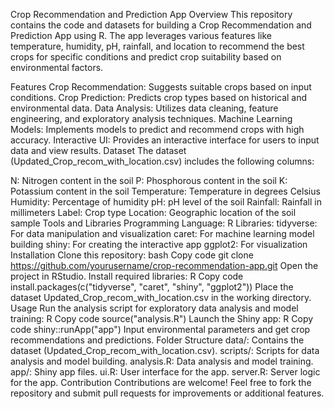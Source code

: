 Crop Recommendation and Prediction App
Overview
This repository contains the code and datasets for building a Crop Recommendation and Prediction App using R. The app leverages various features like temperature, humidity, pH, rainfall, and location to recommend the best crops for specific conditions and predict crop suitability based on environmental factors.

Features
Crop Recommendation: Suggests suitable crops based on input conditions.
Crop Prediction: Predicts crop types based on historical and environmental data.
Data Analysis: Utilizes data cleaning, feature engineering, and exploratory analysis techniques.
Machine Learning Models: Implements models to predict and recommend crops with high accuracy.
Interactive UI: Provides an interactive interface for users to input data and view results.
Dataset
The dataset (Updated_Crop_recom_with_location.csv) includes the following columns:

N: Nitrogen content in the soil
P: Phosphorous content in the soil
K: Potassium content in the soil
Temperature: Temperature in degrees Celsius
Humidity: Percentage of humidity
pH: pH level of the soil
Rainfall: Rainfall in millimeters
Label: Crop type
Location: Geographic location of the soil sample
Tools and Libraries
Programming Language: R
Libraries:
tidyverse: For data manipulation and visualization
caret: For machine learning model building
shiny: For creating the interactive app
ggplot2: For visualization
Installation
Clone this repository:
bash
Copy code
git clone https://github.com/yourusername/crop-recommendation-app.git
Open the project in RStudio.
Install required libraries:
R
Copy code
install.packages(c("tidyverse", "caret", "shiny", "ggplot2"))
Place the dataset Updated_Crop_recom_with_location.csv in the working directory.
Usage
Run the analysis script for exploratory data analysis and model training:
R
Copy code
source("analysis.R")
Launch the Shiny app:
R
Copy code
shiny::runApp("app")
Input environmental parameters and get crop recommendations and predictions.
Folder Structure
data/: Contains the dataset (Updated_Crop_recom_with_location.csv).
scripts/: Scripts for data analysis and model building.
analysis.R: Data analysis and model training.
app/: Shiny app files.
ui.R: User interface for the app.
server.R: Server logic for the app.
Contribution
Contributions are welcome! Feel free to fork the repository and submit pull requests for improvements or additional features.
